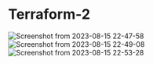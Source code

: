 # Terraform-2
![Screenshot from 2023-08-15 22-47-58](https://github.com/mohabalinassar/Terraform-2/assets/29493773/1d5f8994-ed19-4af1-8793-d647ebc35436)
![Screenshot from 2023-08-15 22-49-08](https://github.com/mohabalinassar/Terraform-2/assets/29493773/19e5fc8e-87f8-4f5e-ae23-6c5b73d777be)
![Screenshot from 2023-08-15 22-53-28](https://github.com/mohabalinassar/Terraform-2/assets/29493773/2490fa34-fd61-4138-bf71-a30d45f880a7)
